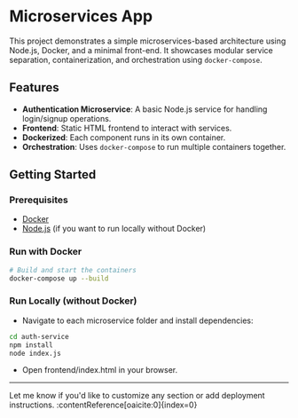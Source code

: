# Microservices App

This project demonstrates a simple microservices-based architecture using Node.js, Docker, and a minimal front-end. It showcases modular service separation, containerization, and orchestration using `docker-compose`.

## Features

- **Authentication Microservice**: A basic Node.js service for handling login/signup operations.
- **Frontend**: Static HTML frontend to interact with services.
- **Dockerized**: Each component runs in its own container.
- **Orchestration**: Uses `docker-compose` to run multiple containers together.

## Getting Started

### Prerequisites

- [Docker](https://docs.docker.com/get-docker/)
- [Node.js](https://nodejs.org/en) (if you want to run locally without Docker)

### Run with Docker

```bash
# Build and start the containers
docker-compose up --build
```
### Run Locally (without Docker)

- Navigate to each microservice folder and install dependencies:
```bash
cd auth-service
npm install
node index.js
```
- Open frontend/index.html in your browser.


---

Let me know if you'd like to customize any section or add deployment instructions. ​:contentReference[oaicite:0]{index=0}​

